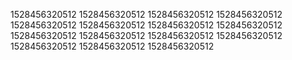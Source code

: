 1528456320512
1528456320512
1528456320512
1528456320512
1528456320512
1528456320512
1528456320512
1528456320512
1528456320512
1528456320512
1528456320512
1528456320512
1528456320512
1528456320512
1528456320512